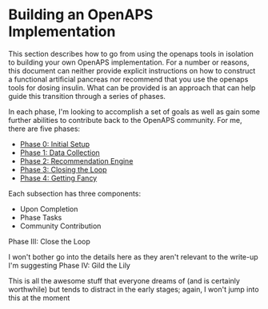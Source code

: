 # Building an OpenAPS Implementation

This section describes how to go from using the openaps tools in isolation to building your own OpenAPS implementation. For a number or reasons, this document can neither provide explicit instructions on how to construct a functional artificial pancreas nor recommend that you use the openaps tools for dosing insulin. What can be provided is an approach that can help guide this transition through a series of phases. 

In each phase, I'm looking to accomplish a set of goals as well as gain some further abilities to contribute back to the OpenAPS community. For me, there are five phases:


* [Phase 0: Initial Setup](Building-a-system/initial-setup.md)
* [Phase 1: Data Collection](Building-a-system/data-collection.md)
* [Phase 2: Recommendation Engine](Building-a-system/recommendation-engine.md)
* [Phase 3: Closing the Loop](Building-a-system/closing-the-loop.md)
* [Phase 4: Getting Fancy](Building-a-system/getting-fancy.md)

Each subsection has three components:
* Upon Completion
* Phase Tasks
* Community Contribution


Phase III: Close the Loop

I won't bother go into the details here as they aren't relevant to the write-up I'm suggesting
Phase IV: Gild the Lily

This is all the awesome stuff that everyone dreams of (and is certainly worthwhile) but tends to distract in the early stages; again, I won't jump into this at the moment
